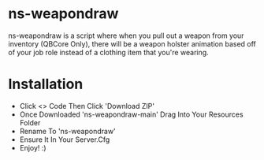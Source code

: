 # ns-weapondraw
ns-weapondraw is a script where when you pull out a weapon from your inventory (QBCore Only), there will be a weapon holster animation based off of your job role instead of a clothing item that you're wearing.

# Installation

- Click <> Code Then Click 'Download ZIP'
- Once Downloaded 'ns-weapondraw-main' Drag Into Your Resources Folder
- Rename To 'ns-weapondraw'
- Ensure It In Your Server.Cfg
- Enjoy! :)
